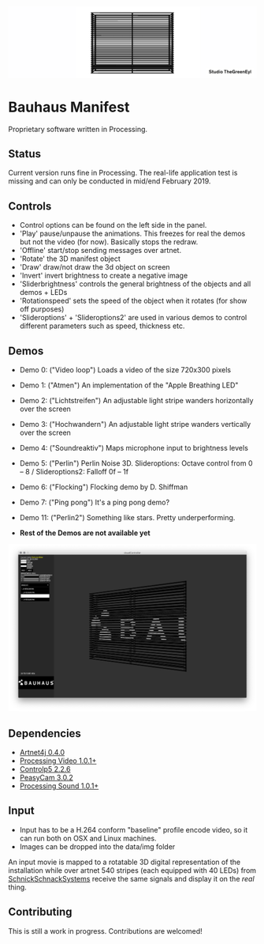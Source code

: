 <p align="center">
  <img src="cover_manifest.jpg">
</p>

# Bauhaus Manifest

Proprietary software written in Processing.

## Status
Current version runs fine in Processing. The real-life application test is missing and can only be conducted in mid/end February 2019.

## Controls
- Control options can be found on the left side in the panel.
- 'Play' pause/unpause the animations. This freezes for real the demos but not the video (for now). Basically stops the redraw.
- 'Offline' start/stop sending messages over artnet.
- 'Rotate' the 3D manifest object
- 'Draw' draw/not draw the 3d object on screen
- 'Invert' invert brightness to create a negative image
- 'Sliderbrightness' controls the general brightness of the objects and all demos + LEDs
- 'Rotationspeed' sets the speed of the object when it rotates (for show off purposes)
- 'Slideroptions' + 'Slideroptions2' are used in various demos to control different parameters such as speed, thickness etc.

## Demos
- Demo 0: ("Video loop") Loads a video of the size 720x300 pixels
- Demo 1: ("Atmen") An implementation of the "Apple Breathing LED"
- Demo 2: ("Lichtstreifen") An adjustable light stripe wanders horizontally over the screen
- Demo 3: ("Hochwandern") An adjustable light stripe wanders vertically over the screen
- Demo 4: ("Soundreaktiv") Maps microphone input to brightness levels
- Demo 5: ("Perlin") Perlin Noise 3D. Slideroptions: Octave control from 0 – 8 / Slideroptions2: Falloff 0f – 1f
- Demo 6: ("Flocking") Flocking demo by D. Shiffman
- Demo 7: ("Ping pong") It's a ping pong demo?
- Demo 11: ("Perlin2") Something like stars. Pretty underperforming.

- **Rest of the Demos are not available yet**

<p align="center">
  <img src="example.png">
</p>

## Dependencies
* [Artnet4j 0.4.0](https://github.com/cansik/artnet4j)
* [Processing Video 1.0.1+](https://github.com/processing/processing-video)
* [Controlp5 2.2.6](https://github.com/sojamo/controlp5/releases)
* [PeasyCam 3.0.2](http://mrfeinberg.com/peasycam/)
* [Processing Sound 1.0.1+](https://github.com/processing/processing-sound)

## Input
* Input has to be a H.264 conform "baseline" profile encode video, so it can run both on OSX and Linux machines.
* Images can be dropped into the data/img folder

An input movie is mapped to a rotatable 3D digital representation of the installation while over artnet 540 stripes (each equipped with 40 LEDs) from [SchnickSchnackSystems](https://schnick.schnack.systems/produkte/led-komponenten/led-streifen-m/) receive the same signals and display it on the *real* thing.




## Contributing

This is still a work in progress. Contributions are welcomed!

